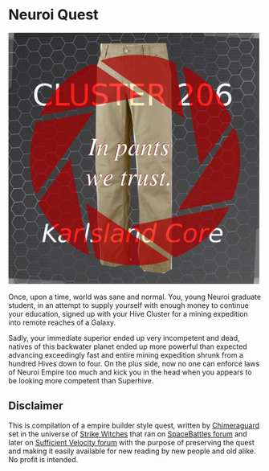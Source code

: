 # Neuroi Quest

![Quest logo](./images/logo.png)

Once, upon a time, world was sane and normal. You, young Neuroi graduate student, in an attempt to supply yourself with enough money to continue your education, signed up with your Hive Cluster for a mining expedition into remote reaches of a Galaxy.

Sadly, your immediate superior ended up very incompetent and dead, natives of this backwater planet ended up more powerful than expected advancing exceedingly fast and entire mining expedition shrunk from a hundred Hives down to four. On the plus side, now no one can enforce laws of Neuroi Empire too much and kick you in the head when you appears to be looking more competent than Superhive.

## Disclaimer

This is compilation of a empire builder style quest, written by  [Chimeraguard](http://forums.sufficientvelocity.com/members/chimeraguard.2374/) set in the universe of [Strike Witches](https://en.wikipedia.org/wiki/Strike_Witches) that ran on [SpaceBattles forum](https://forums.spacebattles.com/) and later on [Sufficient Velocity forum](http://forums.sufficientvelocity.com/) with the purpose of preserving the quest and making it easily available for new reading by new people and old alike. No profit is intended.
